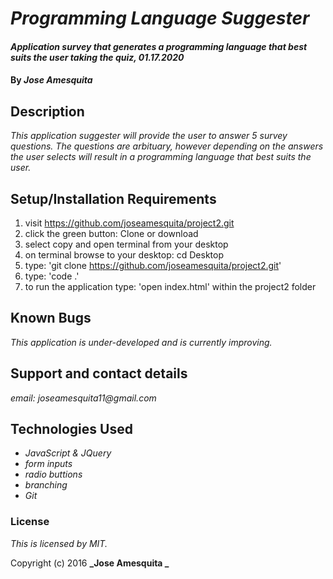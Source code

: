 # _Programming Language Suggester_

#### _Application survey that generates a programming language that best suits the user taking the quiz, 01.17.2020_

#### By _**Jose Amesquita**_

## Description

_This application suggester will provide the user to answer 5 survey questions. The questions are arbituary, however depending on the answers the user selects will result in a programming language that best suits the user._

## Setup/Installation Requirements


1. visit https://github.com/joseamesquita/project2.git
2. click the green button: Clone or download 
3. select copy and open terminal from your desktop
4. on terminal browse to your desktop: cd Desktop
5. type: 'git clone https://github.com/joseamesquita/project2.git'
6. type: 'code .' 
7. to run the application type: 'open index.html' within the project2 folder

## Known Bugs

_This application is under-developed and is currently improving._

## Support and contact details

_email: joseamesquita11@gmail.com_

## Technologies Used

* _JavaScript & JQuery_
* _form inputs_
* _radio buttions_
* _branching_
* _Git_

### License

*This is licensed by MIT.*

Copyright (c) 2016 **_Jose Amesquita _**